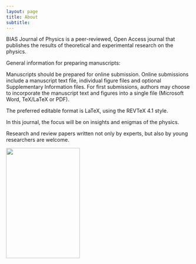```yaml
---
layout: page
title: About
subtitle: 
---
```


BIAS Journal of Physics is a peer-reviewed, Open Access journal that publishes the results of theoretical and experimental research on the physics. 


General information for preparing manuscripts:

Manuscripts should be prepared for online submission. Online submissions include a manuscript text file, individual figure files and optional Supplementary Information files. For first submissions, authors may choose to incorporate the manuscript text and figures into a single file (Microsoft Word, TeX/LaTeX or PDF). 

The preferred editable format is LaTeX, using the REVTeX 4.1 style.

In this journal, the focus will be on insights and enigmas of the physics.

Research and review papers written not only by experts, but also by young researchers are welcome.

 <a href="http://dergipark.gov.tr/biasjp"><img id="myImage" src="https://78.media.tumblr.com/4cc19855e21cda52bf3341d18087bb20/tumblr_p884rqbIIn1r2gxjho1_1280.jpg"  width="200" height="300" />  
